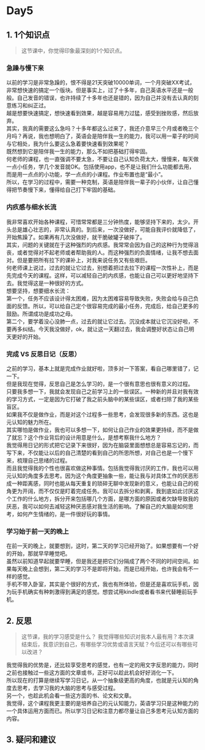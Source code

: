 # Day5

## 1. 1个知识点
> 这节课中，你觉得印象最深刻的1个知识点。

### 急躁与慢下来
以前的学习是非常急躁的，恨不得是21天突破10000单词，一个月突破XX考试，非常想快速的搞定一个版块。但是事实上，过了十多年，自己英语水平还是一般般。自己发音的错误，也许持续了十多年也还是错的，因为自己并没有去认真的刻意练习和纠正过。  
越是想要快速搞定，想快速看到效果，越是容易用力过猛，感受到挫败感，然后放弃。  
其实，我真的需要这么急吗？十多年都这么过来了，我还介意早三个月或者晚三个月吗？再说，我也想明白了，英语会是陪伴我一生的能力，我可以用一辈子的时间与它相处，我为什么要这么急着要快速看到效果呢？  
既然想到它是陪伴我一生的能力，那么不如把基础打得牢固。  
何老师的课程，也一直强调不要太急，不要让自己认知负荷太大，慢慢来，每天做一点小任务，学几个发音就OK。包括使用app，也不是让我们什么功能都去用，而是用一点点的小功能，学一点点的小课程。作业布置也是“最小”。  
所以，在学习的过程中，需要一种克制，英语是陪伴我一辈子的小伙伴，让自己懂得把节奏慢下来，懂得给自己打下牢固的基础。

### 内疚感与细水长流
我非常喜欢开始各种课程，可惜常常都是三分钟热度，能够坚持下来的，太少。开头总是雄心壮志的，非常认真的。到后来，一次没做好，可能自我评价就降低了，开始焦躁了。如果再有几次没做好，就干脆破罐子破摔了。  
其实，问题的关键就在于这种强烈的内疚感。我常常会因为自己的这种行为觉得沮丧，或者觉得对不起老师或者帮助我的人。而这种强烈的负面情绪，让我不想去面对。但是要把所有拉下的课补上，对我来说任务又有些艰巨。  
何老师课上说过，过去的就让它过去，别想着把过去拉下的课程一次性补上，而是先完成今天的课程。这样，可以减轻自己的内疚感，也能让自己可以更好地坚持下去。我觉得这是一种很好的方式。  
想要坚持，想要细水长流：  
第一个，任务不应该设计得太困难，因为太困难容易导致失败，失败会给与自己负面的反馈。所以，可以给自己定个很容易完成的最小任务，完成后，给自己更多的鼓励。所谓成功是成功之母。  
第二个，要学着没心没肺一点，过去的就让它过去。沉没成本就让它沉没好啦，不要再多纠结。今天我没做好，ok，就让这一天翻过去，我会调整好状态让自己明天更好的开始。

### 完成 VS 反思日记（反思）
之前的学习，基本上就是完成作业就好啦，顶多对一下答案，看自己哪里错了，记一下。  
但是我现在觉得，反思自己是怎么学习的，是一个很有意思也很有意义的过程。  
只要我多想一下，我就会发现自己之前学习上的一些误区。一种新的并且对我有效的学习方式，一定是因为它打破了我之前头脑中的某些误区，或者扫除了我的某些盲区。  
如果我不仅是做作业，而是对这个过程多一些思考，会发现很多新的东西。这也是元认知的魅力所在。  
其实哪怕是做作业，我也可以多想一下，如何让自己作业的效果更持续，而不是做了就忘？这个作业背后的设计用意是什么，是想考察我什么地方？  
我觉得用日记的形式把它记录下来很好，因为在脑袋里面想想总是容易忘记的，而写下来，不仅能让以后的自己清楚的看到自己的所思所想，对自己也是一个慢下来，梳理自己思绪的过程。  
而且我觉得我的个性也很喜欢做这种事情。包括我觉得我讨厌的工作，我也可以用元认知的角度多去思考。因为这个角度更抽象一些，能让我与对具体工作的厌恶形成一种距离感，同时也能从每天重复的琐碎无聊中发现新的意义，也能让自己的视角更为开阔，而不仅仅是盯着完成任务。我可以去拆分和剥离，我到底如此讨厌这个工作的什么地方，拆分开来包括哪几个方面，是哪方面的原因或者欠缺导致我的厌恶，我可以如何去减轻这种厌恶感对我生活的影响。了解自己的大脑是如何思考，如何产生情绪的，是一件很好玩的事情。

### 学习始于前一天的晚上
在前一天的晚上，就要想到，这时，第二天的学习已经开始了。如果想要有一个好的开始，那就早早睡觉吧。  
虽然以前知道早起就要早睡，但是我还是把它们分隔成了两个不同的时间空间。如果每天晚上会想到，第二天的学习不是即将开始，而是已经开始，也许我会有不一样的感觉。  
手机不带入卧室，其实是个很好的方式，我也有所体验，但是还是喜欢玩手机，因为玩手机确实有种刺激得到满足的感觉。想尝试用kindle或者看书来代替睡前玩手机。

## 2. 反思
> 这节课，我的学习感受是什么？ 我觉得哪些知识对我本人最有用？本次课结束后，我意识到自己，有哪些学习优势或语言天赋？今后还可以有哪些可以改进？ 

我觉得我的优势是，还比较享受思考的感觉，也有一定的用文字反思的能力，同时之前也接触过一些这方面的文章或书，正好可以趁此机会好好消化一下。  
所以现在的打算是继续写学习日记，从一个抽象级更高的角度，也就是元认知的角度去思考，去学习我的大脑的思考与感受过程。  
另一个，也趁此机会看一些这方面的书、论文和文章。  
我觉得，这个课程我更主要的是培养自己的元认知能力，英语学习只是这种能力的一个具体运用方面而已。所以学习日记和注意力都尽量让自己多思考元认知方面的内容。


## 3. 疑问和建议